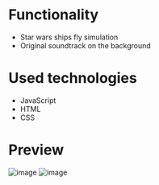 # Functionality
- Star wars ships fly simulation
- Original soundtrack on the background

# Used technologies
-  JavaScript
-  HTML
-  CSS

# Preview
![image](https://github.com/AlexeyAbramovich/starwars/assets/74393859/1f6ea8fb-0764-4179-997e-3194c1f8882e)
![image](https://github.com/AlexeyAbramovich/starwars/assets/74393859/3a285e89-a108-484a-8de5-d7b4348f7007)


